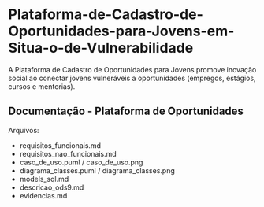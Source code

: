# Plataforma-de-Cadastro-de-Oportunidades-para-Jovens-em-Situa-o-de-Vulnerabilidade

A Plataforma de Cadastro de Oportunidades para Jovens promove inovação social ao conectar jovens vulneráveis a oportunidades (empregos, estágios, cursos e mentorias).

## Documentação - Plataforma de Oportunidades

Arquivos:
- requisitos_funcionais.md
- requisitos_nao_funcionais.md
- caso_de_uso.puml / caso_de_uso.png
- diagrama_classes.puml / diagrama_classes.png
- models_sql.md
- descricao_ods9.md
- evidencias.md
